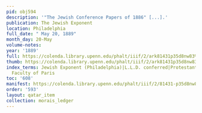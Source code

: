 ```yaml
---
pid: obj594
description: '"The Jewish Conference Papers of 1886" [...].'
publication: The Jewish Exponent
location: Philadelphia
full_date: " May 20, 1889"
month_day: 20-May
volume-notes:
year: '1889'
full: https://colenda.library.upenn.edu/phalt/iiif/2/ark81431p35d8nw83%2FSHA256E-s7031224--5c861010b9b16e101b44937336eef0fac2b75a06f66657b8ce8e29e750830f66.jpeg/full/3500,/0/default.jpg
thumb: https://colenda.library.upenn.edu/phalt/iiif/2/ark81431p35d8nw83%2FSHA256E-s7031224--5c861010b9b16e101b44937336eef0fac2b75a06f66657b8ce8e29e750830f66.jpeg/full/!200,200/0/default.jpg
index_terms: Jewish Exponent (Philadelphia)|L.L.D. conferred|Protestant Theological
  Faculty of Paris
toc: '608'
manifest: https://colenda.library.upenn.edu/phalt/iiif/2/81431-p35d8nw83/manifest
order: '593'
layout: qatar_item
collection: morais_ledger
---
```

